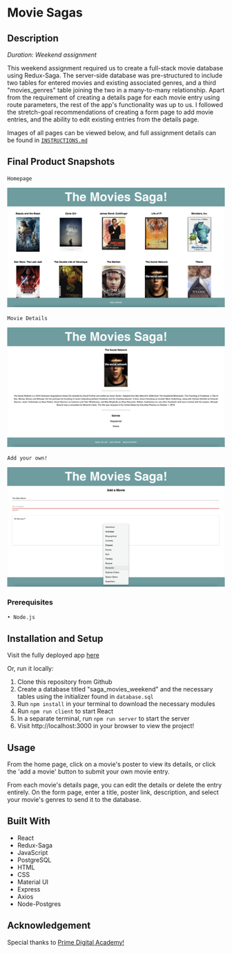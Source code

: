 # Movie Sagas

## Description
*Duration: Weekend assignment*

This weekend assignment required us to create a full-stack movie database using Redux-Saga. The server-side database was pre-structured to include two tables for entered movies and existing associated genres, and a third "movies_genres" table joining the two in a many-to-many relationship. Apart from the requirement of creating a details page for each movie entry using route parameters, the rest of the app's functionality was up to us. I followed the stretch-goal recommendations of creating a form page to add movie entries, and the ability to edit existing entries from the details page. 

Images of all pages can be viewed below, and full assignment details can be found in [`INSTRUCTIONS.md`](INSTRUCTIONS.md)

## Final Product Snapshots

    Homepage

![Wireframe](./wireframes/MovieSagas_Home_Page.png)

    Movie Details

![Wireframe](./wireframes/MovieSagas_Details_Page.png)

    Add your own!

![Wireframe](./wireframes/MovieSagas_Form_Page.png)

### Prerequisites
    • Node.js

## Installation and Setup

Visit the fully deployed app [here](https://gentle-savannah-70307.herokuapp.com/)

Or, run it locally:

1. Clone this repository from Github
2. Create a database titled "saga_movies_weekend" and the necessary tables using the initializer found in `database.sql`
3. Run `npm install` in your terminal to download the necessary modules
4. Run `npm run client` to start React
5. In a separate terminal, run `npm run server` to start the server
6. Visit http://localhost:3000 in your browser to view the project!

## Usage

From the home page, click on a movie's poster to view its details, or click the 'add a movie' button to submit your own movie entry. 

From each movie's details page, you can edit the details or delete the entry entirely. On the form page, enter a title, poster link, description, and select your movie's genres to send it to the database. 


## Built With

* React
* Redux-Saga
* JavaScript
* PostgreSQL
* HTML
* CSS
* Material UI
* Express 
* Axios
* Node-Postgres

## Acknowledgement

Special thanks to [Prime Digital Academy!](https://github.com/PrimeAcademy) 
